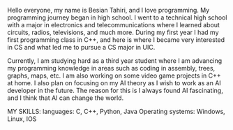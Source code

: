 Hello everyone, my name is Besian Tahiri, and I love programming. My programming journey began in high school. I went to a technical high school with a major in electronics and telecommunications where I learned about circuits, radios, televisions, and much more. During my first year I had my first programming class in C++, and here is where I became very interested in CS and what led me to pursue a CS major in UIC.

Currently, I am studying hard as a third year student where I am advancing my programming knowledge in areas such as coding in assembly, trees, graphs, maps, etc. I am also working on some video game projects in C++ at home. I also plan on focusing on my AI theory as I wish to work as an AI developer in the future. The reason for this is I always found AI fascinating, and I think that AI can change the world.

MY SKILLS:
languages: C, C++, Python, Java
Operating systems: Windows, Linux, IOS

